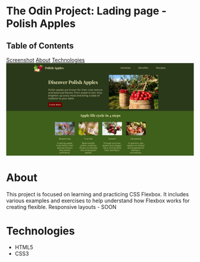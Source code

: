 # The Odin Project: Lading page - Polish Apples
## Table of Contents

[Screenshot](#screenshots)
[About](#about)
[Technologies](#technologies)
![screenshot](assets/photos/Readmd.jpg)

# About 
This project is focused on learning and practicing CSS Flexbox. It includes various examples and exercises to help understand how Flexbox works for creating flexible.
Responsive layouts - SOON

# Technologies 
- HTML5
- CSS3